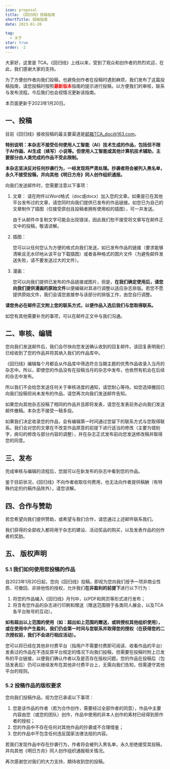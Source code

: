 ```yaml
---
icon: proposal
title: 《回归线》投稿指南
shortTitle: 投稿指南
date: 2023-01-20

tag:
  - 关于
star: true
order: -2
---
```


大家好，这里是 TCA。《回归线》上线以来，受到了观众和创作者的热烈欢迎，在此，我们感谢大家的支持。

为了方便创作者向我们投稿，也避免创作者在投稿时遇到麻烦，我们发布了这篇投稿指南，请您投稿时按照<span style="color:red">**最新版本**</span>指南的提示进行投稿，以方便我们的审核，联系与发布流程。今后我们也会视情况更新该指南。

本页面更新于2023年1月20日。

## 一、投稿

目前《回归线》接收投稿的最主要渠道是[邮箱TCA_doc@163.com](mailto:TCA_doc@163.com)。

**特别说明：本杂志不接受任何使用人工智能（AI）技术生成的作品，包括但不限于AI作画、AI生成（续写）小说等。但使用人工智能或其他计算机技术辅助，主要部分由人类完成的作品不受此限制。**

**本杂志坚决反对任何抄袭行为，一经发现将严肃处理。抄袭者将会被列入黑名单，永久不接受投稿，并向其他《明日方舟》同人创作组织通报。**

向我们发送邮件时，您需要注意以下事项：

1. 文章：
   请在附件以Word格式（doc或docx）加入您的文章。如果是已在其他平台发布过的文章，请您同时向我们提供已发布的作品链接。如您已为自己的文章制作了插图（仅接受原创且投稿者拥有使用权的插图），可一并发送。

   由于从邮件中复制文字可能会出现错误，因此我们恕不接受将文章写在邮件正文中的投稿，敬请谅解。

2. 插图：

   您可以以任何您认为方便的格式向我们发送，如已发布作品的链接（要求能够清晰且无水印地从该平台下载插图）或者各种格式的图片文件（为避免邮件发送失败，请不要发送过大的文件）。

3. 漫画：

   您可以向我们提供已发布的作品链接或图片，但是，**在我们确定使用后，请您向我们提供漫画的原始文件**以便编辑对其进行调整以适应杂志排版。若您不愿提供原始文件，我们会请您直接参与该部分的排版工作，由您自行调整。

**请您务必在邮件正文附上您的联系方式，以便作品入选后我们与您取得联系。**

如您有其他需要补充的事项，可以在邮件正文中与我们沟通。

## 二、审核、编辑

您向我们发送邮件后，我们会尽快向您发送确认收到的回复邮件。该回复表明我们已经收到了您的作品并将其纳入我们的作品库中。

《回归线》编辑每个月都会从作品库中筛选符合当期主题的优秀作品收录入当月的杂志中。所以，即使您的作品没有在投稿当月的杂志中发布，也依然有机会在后续的杂志中发布。

所以我们不会给您发送任何关于审核进度的通知，请您耐心等待。如您选择撤回已向我们投稿但尚未发布的作品，请您再次向我们发送邮件告知。

如果您向其他杂志投稿了相同的作品并且即将发表，请您在发表前务必向我们发送邮件撤稿。本杂志不接受一稿多投。

如果我们决定收录您的作品，会有编辑第一时间通过您留下的联系方式与您取得联系。我们会对您的文章在不改变作品原意的前提下进行适当的修改（主要为错别字，病句的修改与部分内容的调整），并在杂志正式发布前向您发送修改稿并取得您的同意。

## 三、发布

完成审核与编辑的流程后，您就可以在新发布的杂志中看到您的作品。

鉴于目前状况，《回归线》不向作者收取任何费用，也无法向作者提供稿酬（有特殊约定的约稿作品除外），请您谅解。

## 四、合作与赞助

若您希望向我们提供赞助，或希望与我们合作，请您通过上述邮件联系我们。

我们获得的全部收入都将用于杂志的建设、活动奖品的购买，以及发表作品的创作者的奖励。

## 五、 版权声明

### 5.1 我们如何使用您投稿的作品

自2023年1月20日起，您向《回归线》投稿，即视为您向我们授予一项非商业性质、可撤回、非排他性的授权，允许我们**在非盈利的前提下**进行以下行为：

1. 将您的作品编入《回归线》月刊中，以PDF和网页等形式进行发布；
2. 将含有您作品的杂志进行印刷和赠送（赠送范围限于各类同人展会，以及TCA各平台账号的互动）。

**如有超出以上范围的使用（如：超出如上范围的赠送，或转授权其他组织使用），或在使用中产生盈利，我们仍会第一时间与您联系并取得您的授权（在获得您的二次授权前，我们不会进行相应活动）。**

您可以将已经在其他非付费平台（指用户不需要付费即可阅读、收看作品的平台）发表过的作品在不违反原平台规定的情况下向我们投稿，但需要在投稿时附上已发布的平台链接，以便我们确认作者以及是否存在版权问题。您的作品在投稿后（包括发表后）仍可以继续发布在其他非付费平台上，无需向我们告知，但需遵守其他平台的规则。

### 5.2 投稿作品的版权要求

您向我们投稿作品，视为您已承诺以下事项：

1. 您是该作品的作者（若为合作创作，需要经过全部作者的同意），作品中主要内容由您（或您的团队）创作，作品中使用的非本人创作的素材已经得到原作者的授权；
2. 您的作品中不存在任何对其他作品的抄袭或不合理借鉴；
3. 您的作品中不包含任何违反国家法律法规的内容。

若我们发现作品中存在抄袭行为，作者将会被列入黑名单，永久拒绝接受其投稿，并向其他《明日方舟》同人创作组织通报相关情况。

再次感谢您对我们的大力支持，期待收到您的投稿。